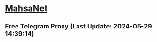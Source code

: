 
# [MahsaNet](https://t.me/mahsa_net)
## Free Telegram Proxy (Last Update: 2024-05-29 14:39:14)

    
